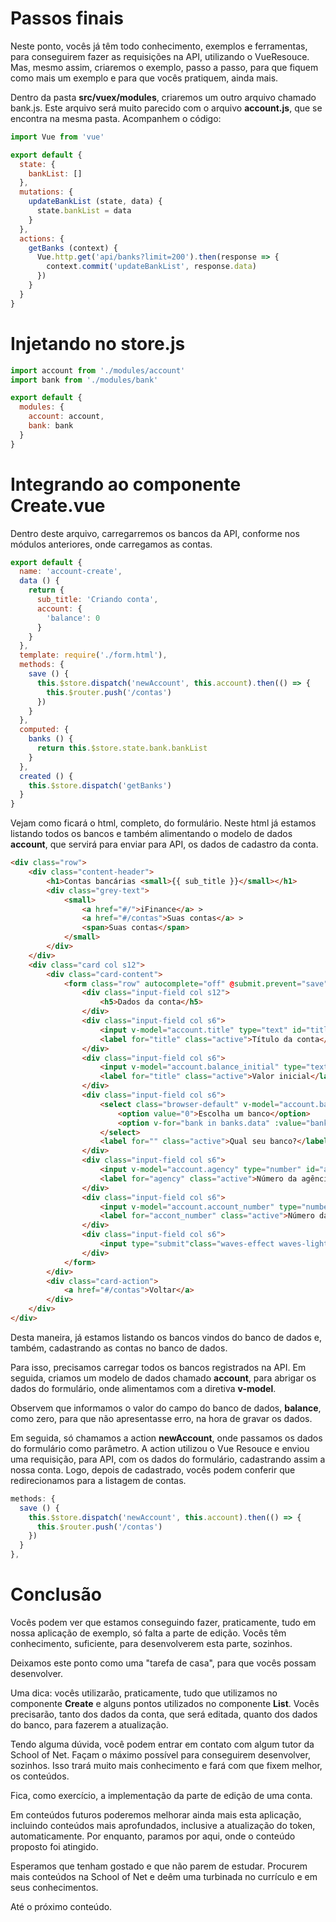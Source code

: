# Passos finais

Neste ponto, vocês já têm todo conhecimento, exemplos e ferramentas, para conseguirem fazer as requisições na API, utilizando o VueResouce. Mas, mesmo assim, criaremos o exemplo, passo a passo, para que fiquem como mais um exemplo e para que vocês pratiquem, ainda mais.


Dentro da pasta **src/vuex/modules**, criaremos um outro arquivo chamado bank.js. Este arquivo será muito parecido com o arquivo **account.js**, que se encontra na mesma pasta. Acompanhem o código:

```js
import Vue from 'vue'

export default {
  state: {
    bankList: []
  },
  mutations: {
    updateBankList (state, data) {
      state.bankList = data
    }
  },
  actions: {
    getBanks (context) {
      Vue.http.get('api/banks?limit=200').then(response => {
        context.commit('updateBankList', response.data)
      })
    }
  }
}
```

# Injetando no store.js

```js
import account from './modules/account'
import bank from './modules/bank'

export default {
  modules: {
    account: account,
    bank: bank
  }
}
```

# Integrando ao componente Create.vue

Dentro deste arquivo, carregarremos os bancos da API, conforme nos módulos anteriores, onde carregamos as contas.

```js
export default {
  name: 'account-create',
  data () {
    return {
      sub_title: 'Criando conta',
      account: {
        'balance': 0
      }
    }
  },
  template: require('./form.html'),
  methods: {
    save () {
      this.$store.dispatch('newAccount', this.account).then(() => {
        this.$router.push('/contas')
      })
    }
  },
  computed: {
    banks () {
      return this.$store.state.bank.bankList
    }
  },
  created () {
    this.$store.dispatch('getBanks')
  }
}
```

Vejam como ficará o html, completo, do formulário. Neste html já estamos listando todos os bancos e também alimentando o modelo de dados **account**, que servirá para enviar para API, os dados de cadastro da conta.

```html
<div class="row">
    <div class="content-header">
        <h1>Contas bancárias <small>{{ sub_title }}</small></h1>
        <div class="grey-text">
            <small>
                <a href="#/">iFinance</a> >
                <a href="#/contas">Suas contas</a> >
                <span>Suas contas</span>
            </small>
        </div>
    </div>
    <div class="card col s12">
        <div class="card-content">
            <form class="row" autocomplete="off" @submit.prevent="save">
                <div class="input-field col s12">
                    <h5>Dados da conta</h5>
                </div>
                <div class="input-field col s6">
                    <input v-model="account.title" type="text" id="title" class="validate" placeholder="Como você prefere identificar esta conta?" required>
                    <label for="title" class="active">Título da conta</label>
                </div>
                <div class="input-field col s6">
                    <input v-model="account.balance_initial" type="text" id="balance_initial" class="validate" placeholder="Qual o valor inicial desta conta?" required>
                    <label for="title" class="active">Valor inicial</label>
                </div>
                <div class="input-field col s6">
                    <select class="browser-default" v-model="account.bank_id">
                        <option value="0">Escolha um banco</option>
                        <option v-for="bank in banks.data" :value="bank.id" class="left circle">{{ bank.title }} ({{bank.code}})</option>
                    </select>
                    <label for="" class="active">Qual seu banco?</label>
                </div>
                <div class="input-field col s6">
                    <input v-model="account.agency" type="number" id="agency" class="validate" placeholder="Qual o número da sua agencia?" required>
                    <label for="agency" class="active">Número da agência</label>
                </div>
                <div class="input-field col s6">
                    <input v-model="account.account_number" type="number" id="account_number" class="validate" placeholder="Qual o número da sua conta?" required>
                    <label for="accont_number" class="active">Número da conta</label>
                </div>
                <div class="input-field col s6">
                    <input type="submit"class="waves-effect waves-light btn-large blue-grey darken-4" value="salvar">
                </div>
            </form>
        </div>
        <div class="card-action">
            <a href="#/contas">Voltar</a>
        </div>
    </div>
</div>
```

Desta maneira, já estamos listando os bancos vindos do banco de dados e, também, cadastrando as contas no banco de dados.

Para isso, precisamos carregar todos os bancos registrados na API. Em seguida, criamos um modelo de dados chamado **account**, para abrigar os dados do formulário, onde alimentamos com a diretiva **v-model**.

Observem que informamos o valor do campo do banco de dados, **balance**, como zero, para que não apresentasse erro, na hora de gravar os dados.

Em seguida, só chamamos a action **newAccount**, onde passamos os dados do formulário como parâmetro. A action utilizou o Vue Resouce e enviou uma requisição, para API, com os dados do formulário, cadastrando assim a nossa conta. Logo, depois de cadastrado, vocês podem conferir que redirecionamos para a listagem de contas.

```js
methods: {
  save () {
    this.$store.dispatch('newAccount', this.account).then(() => {
      this.$router.push('/contas')
    })
  }
},
```

# Conclusão

Vocês podem ver que estamos conseguindo fazer, praticamente, tudo em nossa aplicação de exemplo, só falta a parte de edição. Vocês têm conhecimento, suficiente, para desenvolverem esta parte, sozinhos.

Deixamos este ponto como uma "tarefa de casa", para que vocês possam desenvolver.

Uma dica: vocês utilizarão, praticamente, tudo que utilizamos no componente **Create** e alguns pontos utilizados no componente **List**. Vocês precisarão, tanto dos dados da conta, que será editada, quanto dos dados do banco, para fazerem a atualização.

Tendo alguma dúvida, você podem entrar em contato com algum tutor da School of Net. 
Façam o máximo possível para conseguirem desenvolver, sozinhos. Isso trará muito mais conhecimento e fará com que fixem melhor, os conteúdos.

Fica, como exercício, a implementação da parte de edição de uma conta.

Em conteúdos futuros poderemos melhorar ainda mais esta aplicação, incluindo conteúdos mais aprofundados, inclusive a atualização do token, automaticamente.
Por enquanto, paramos por aqui, onde o conteúdo proposto foi atingido.

Esperamos que tenham gostado e que não parem de estudar. Procurem mais conteúdos na School of Net e deêm uma turbinada no currículo e em seus conhecimentos.

Até o próximo conteúdo.